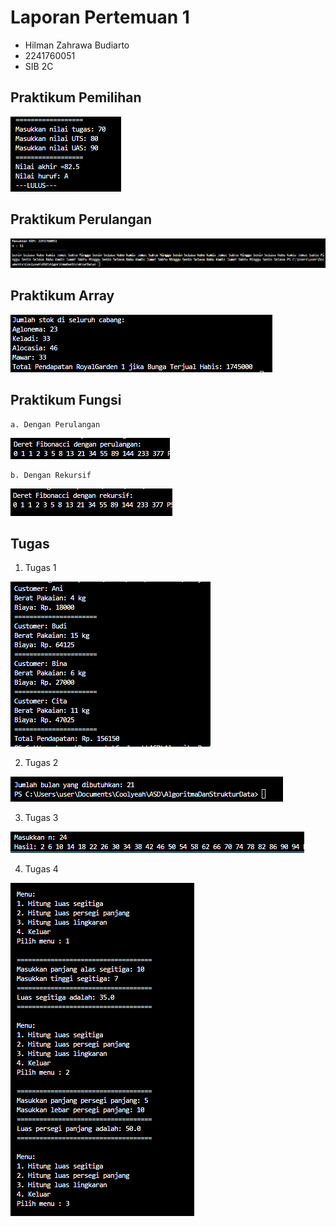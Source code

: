 # Laporan Pertemuan 1

- Hilman Zahrawa Budiarto
- 2241760051
- SIB 2C

## Praktikum Pemilihan

<img src= "prak1.png">

## Praktikum Perulangan
<img src= "prak2.png">

## Praktikum Array
<img src= "prak3.png">

## Praktikum Fungsi
    a. Dengan Perulangan

<img src= "prak4perulangan.png">

    b. Dengan Rekursif

<img src= "prak4rekursif.png">

## Tugas

1. Tugas 1

<img src= "tugas1.png">

2. Tugas 2

<img src= "tugas2.png">

3. Tugas 3

<img src= "tugas3.png">

4. Tugas 4

<img src= "tugas4.png">